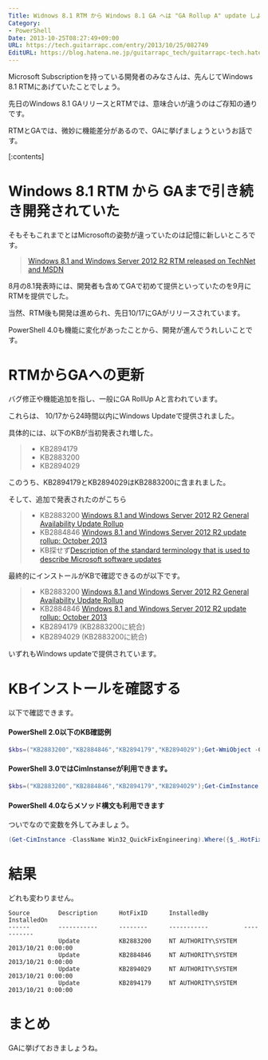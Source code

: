 ```yaml
---
Title: Widnows 8.1 RTM から Windows 8.1 GA へは "GA Rollup A" update しよう
Category:
- PowerShell
Date: 2013-10-25T08:27:49+09:00
URL: https://tech.guitarrapc.com/entry/2013/10/25/082749
EditURL: https://blog.hatena.ne.jp/guitarrapc_tech/guitarrapc-tech.hatenablog.com/atom/entry/12921228815711297616
---
```


Microsoft Subscriptionを持っている開発者のみなさんは、先んじてWindows 8.1 RTMにあげていたことでしょう。

先日のWindows 8.1 GAリリースとRTMでは、意味合いが違うのはご存知の通りです。

RTMとGAでは、微妙に機能差分があるので、GAに挙げましょうというお話です。

[:contents]


# Windows 8.1 RTM から GAまで引き続き開発されていた

そもそもこれまでとはMicrosoftの姿勢が違っていたのは記憶に新しいところです。

> [Windows 8.1 and Windows Server 2012 R2 RTM released on TechNet and MSDN](http://www.neowin.net/news/windows-81-and-windows-server-2012-r2-rtm-released-on-technet-and-msdn)

8月の8.1発表時には、開発者も含めてGAで初めて提供といっていたのを9月にRTMを提供でした。

当然、RTM後も開発は進められ、先日10/17にGAがリリースされています。

PowerShell 4.0も機能に変化があったことから、開発が進んでうれしいことです。

# RTMからGAへの更新

バグ修正や機能追加を指し、一般にGA RollUp Aと言われています。

これらは、 10/17から24時間以内にWindows Updateで提供されました。

具体的には、以下のKBが当初発表され増した。

> - KB2894179
> - KB2883200
> - KB2894029

このうち、KB2894179とKB2894029はKB2883200に含まれました。

そして、追加で発表されたのがこちら


> - KB2883200 [Windows 8.1 and Windows Server 2012 R2 General Availability Update Rollup](http://support.microsoft.com/kb/2883200/en-us)
> - KB2884846 [Windows 8.1 and Windows Server 2012 R2 update rollup: October 2013](http://support.microsoft.com/kb/2884846/en-us)
> - KB探せず[Description of the standard terminology that is used to describe Microsoft software updates](http://support.microsoft.com/kb/824684)


最終的にインストールがKBで確認できるのが以下です。

> - KB2883200 [Windows 8.1 and Windows Server 2012 R2 General Availability Update Rollup](http://support.microsoft.com/kb/2883200/en-us)
> - KB2884846 [Windows 8.1 and Windows Server 2012 R2 update rollup: October 2013](http://support.microsoft.com/kb/2884846/en-us)
> - KB2894179 (KB2883200に統合)
> - KB2894029 (KB2883200に統合)


いずれもWindows updateで提供されています。

# KBインストールを確認する

以下で確認できます。

#### PowerShell 2.0以下のKB確認例

```ps1
$kbs=("KB2883200","KB2884846","KB2894179","KB2894029");Get-WmiObject -Class Win32_QuickFixEngineering | where HotFixID -in $kbs
```

#### PowerShell 3.0ではCimInstanseが利用できます。

```ps1
$kbs=("KB2883200","KB2884846","KB2894179","KB2894029");Get-CimInstance -ClassName Win32_QuickFixEngineering | where HotFixID -in $kbs
```


#### PowerShell 4.0ならメソッド構文も利用できます

ついでなので変数を外してみましょう。

```ps1
(Get-CimInstance -ClassName Win32_QuickFixEngineering).Where({$_.HotFixID -in ("KB2883200","KB2884846","KB2894179","KB2894029")})
```

# 結果

どれも変わりません。

```
Source        Description      HotFixID      InstalledBy          InstalledOn
------        -----------      --------      -----------          -----------
              Update           KB2883200     NT AUTHORITY\SYSTEM  2013/10/21 0:00:00
              Update           KB2884846     NT AUTHORITY\SYSTEM  2013/10/21 0:00:00
              Update           KB2894029     NT AUTHORITY\SYSTEM  2013/10/21 0:00:00
              Update           KB2894179     NT AUTHORITY\SYSTEM  2013/10/21 0:00:00
```

# まとめ

GAに挙げておきましょうね。

